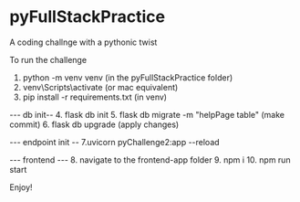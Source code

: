 # pyFullStackPractice
A coding challnge with a pythonic twist

To run the challenge

1. python -m venv venv (in the pyFullStackPractice folder)
2. venv\Scripts\activate (or mac equivalent)
3. pip install -r requirements.txt (in venv)

--- db init--
4. flask db init
5. flask db migrate -m "helpPage table" (make commit)
6. flask db upgrade (apply changes)

--- endpoint init --
7.uvicorn pyChallenge2:app --reload

--- frontend ---
8. navigate to the frontend-app folder
9. npm i
10. npm run start 

Enjoy!
